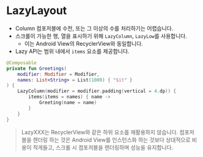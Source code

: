 # LazyLayout
- Column 컴포저블에 수천, 또는 그 이상의 수를 처리하기는 어렵습니다.
- 스크롤이 가능한 행, 열을 표시하기 위해 `LazyColumn`, `LazyLow`를 사용합니다.
  - 이는 Android View의 RecyclerView와 동일합니다.
- Lazy API는 범위 내에서 `items` 요소를 제공합니다.

```kotlin
@Composable
private fun Greetings(
    modifier: Modifier = Modifier,
    names: List<String> = List(1000) { "$it" }
) {
    LazyColumn(modifier = modifier.padding(vertical = 4.dp)) {
        items(items = names) { name ->
            Greeting(name = name)
        }
    }
}
```
> LazyXXX는 RecyclerView와 같은 하위 요소를 재활용하지 않습니다. 컴포저블을 렌더링 하는 것은 Android View를 인스턴스화 하는 것보다 상대적으로 비용이 적게들고, 스크롤 시 컴포저블을 렌더링하며 성능을 유지합니다.
